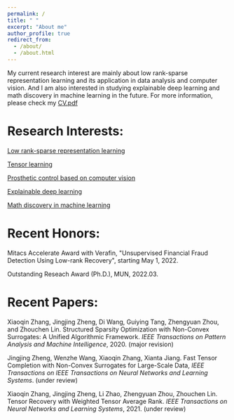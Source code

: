 ```yaml
---
permalink: /
title: " "
excerpt: "About me"
author_profile: true
redirect_from: 
  - /about/
  - /about.html
---
```


My current research interest are mainly about low rank-sparse representation learning and its application in data analysis and computer vision. And I am also interested in studying explainable deep learning and math discovery in machine learning in the future. For more information, please check my [CV.pdf](https://jzheng20.github.io/files/CV-JingjingZheng.pdf)

Research Interests:
======
[Low rank-sparse representation learning](https://jzheng20.github.io)

[Tensor learning](https://jzheng20.github.io)

[Prosthetic control based on computer vision](https://jzheng20.github.io)

[Explainable deep learning](https://jzheng20.github.io) 

[Math discovery in machine learning](https://jzheng20.github.io)

Recent Honors:
======

Mitacs Accelerate Award with Verafin, "Unsupervised Financial Fraud Detection Using Low-rank Recovery", starting May 1, 2022.

Outstanding Reseach Award (Ph.D.), MUN, 2022.03.

Recent Papers:
======
 
Xiaoqin Zhang, Jingjing Zheng, Di Wang, Guiying Tang, Zhengyuan Zhou, and Zhouchen Lin. Structured Sparsity Optimization with Non-Convex Surrogates: A Unified Algorithmic Framework. *IEEE Transactions on Pattern Analysis and Machine Intelligence*, 2020. (major revision)

Jingjing Zheng, Wenzhe Wang, Xiaoqin Zhang, Xianta Jiang. Fast Tensor Completion with Non-Convex Surrogates for Large-Scale Data,  *IEEE Transactions on IEEE Transactions on Neural Networks and Learning Systems*. (under review)  

 
Xiaoqin Zhang, Jingjing Zheng, Li Zhao, Zhengyuan Zhou, Zhouchen Lin. Tensor Recovery with Weighted Tensor Average Rank. *IEEE Transactions on Neural Networks and Learning Systems*, 2021. (under review)
 
